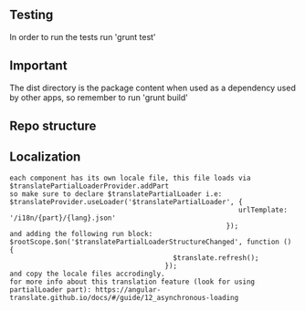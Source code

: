 ## Testing

In order to run the tests run 'grunt test'

## Important

The dist directory is the package content when used as a dependency used by other apps, so remember to run 'grunt build'

## Repo structure

## Localization
    each component has its own locale file, this file loads via $translatePartialLoaderProvider.addPart
    so make sure to declare $translatePartialLoader i.e: $translateProvider.useLoader('$translatePartialLoader', {
                                                            urlTemplate: '/i18n/{part}/{lang}.json'
                                                         });
    and adding the following run block:   $rootScope.$on('$translatePartialLoaderStructureChanged', function () {
                                            $translate.refresh();
                                          });
    and copy the locale files accrodingly.
    for more info about this translation feature (look for using partialLoader part): https://angular-translate.github.io/docs/#/guide/12_asynchronous-loading
     


